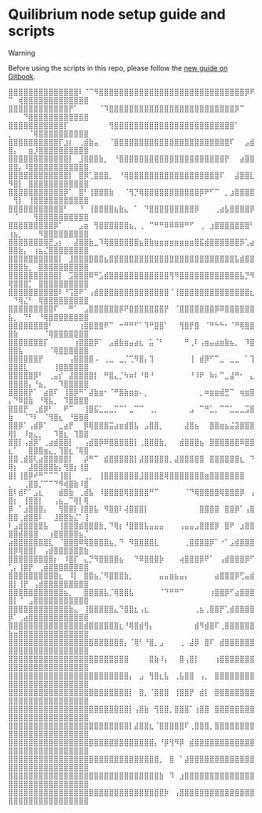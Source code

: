 # Quilibrium node setup guide and scripts
>[!WARNING]
> Before using the scripts in this repo, please follow the [new guide on Gitbook](https://iri.quest/quilibrium-node-guide).

⣿⣿⣿⣿⣿⣿⣿⣿⣿⣿⣿⣿⣿⣿⠇⠈⠉⠻⣿⣿⣿⣿⣿⣿⣿⣿⣿⣿⣿⣿⣿⣿⣿⣿⣿⣿⣿⣿⣿⣿⣿⣿⣿⣿⣿⣿⣿⡿⠟⠉⠀⢾⣿⣿⣿⣿⣿⣿⣿⣿⣿⣿⣿⣿⣿
⣿⣿⣿⣿⣿⣿⣿⣿⣿⣿⣿⣿⡟⠁⠀⠀⠀⠀⠈⠹⣿⣿⣿⣿⣿⣿⣿⣿⣿⣿⣿⣿⣿⣿⣿⣿⣿⣿⣿⣿⣿⣿⣿⣿⣿⡿⠉⠀⠀⠀⠀⠀⠙⣿⣿⣿⣿⣿⣿⣿⣿⣿⣿⣿⣿
⣿⣿⣿⣿⣿⣿⣿⣿⣿⣿⣿⡏⠀⠀⠀⠀⠀⠀⠀⠀⢻⣿⣿⣿⣿⣿⣿⣿⣿⣿⣿⣿⣿⣿⣿⣿⣿⣿⣿⣿⣿⣿⣿⣿⣿⠁⠀⠀⠀⡀⠀⠀⠀⠈⢿⣿⣿⣿⣿⣿⣿⣿⣿⣿⣿
⣿⣿⣿⣿⣿⣿⣿⣿⣿⣿⡏⣰⡆⠀⢀⣾⣷⣤⠀⠀⠈⣿⣿⣿⣿⣿⣿⣿⣿⣿⣿⣿⣿⣿⣿⣿⣿⣿⣿⣿⣿⣿⣿⣿⠏⠀⠀⣠⣾⣿⡄⠀⠀⣶⡸⣿⣿⣿⣿⣿⣿⣿⣿⣿⣿
⣿⣿⣿⣿⣿⣿⣿⣿⣿⣿⣿⣿⡇⠀⣸⣿⣿⣿⣷⡀⠀⠘⣿⣿⣿⣿⣿⣿⣿⣿⣿⣿⣿⣿⣿⣿⣿⣿⣿⣿⣿⣿⣿⡟⠀⠀⣴⣿⣿⣿⣿⡄⠸⣿⣿⣿⣿⣿⣿⣿⣿⣿⣿⣿⣿
⣿⣿⣿⣿⣿⣿⣿⣿⣿⣿⣿⣿⡇⠀⣿⡿⢁⣿⣿⣿⡀⠀⠘⢿⣿⣿⣿⣿⣿⣿⣿⣿⣿⣿⣿⣿⣿⣿⣿⣿⣿⣿⠏⠀⠀⣼⣿⣿⣇⠻⣿⡇⠀⣿⣿⣿⣿⣿⣿⣿⣿⣿⣿⣿⣿
⣿⣿⣿⣿⣿⣿⣿⣿⣿⣿⣿⡿⠁⠀⣿⠃⢸⣿⣿⣿⣷⠀⠀⠈⢻⡙⢿⣿⣿⣿⣿⣿⣿⣿⣿⣿⣿⣿⡿⠟⠋⠉⠀⡀⣰⣿⣿⣿⣿⠀⢻⡇⠀⢸⣿⣿⣿⣿⣿⣿⣿⣿⣿⣿⣿
⣿⣿⣿⣿⣿⣿⣿⣿⣿⣿⣿⠃⠀⠀⠘⠀⢸⣿⣿⣿⣿⣦⣷⣄⠀⠁⠀⠙⣿⣿⣿⣿⣿⣿⣿⣿⣿⡿⠀⠀⠀⢀⣴⣧⣿⣿⣿⣿⡿⠀⠈⠀⠀⠀⢻⣿⣿⣿⣿⣿⣿⣿⣿⣿⣿
⣿⣿⣿⣿⣿⣿⣿⣿⣿⡿⠁⠀⠀⠀⣠⣶⠀⢻⣿⣿⣿⣿⣿⣿⣦⡀⢀⠀⠉⠛⠛⠿⠿⠿⠿⠛⠋⠀⢀⠀⣰⣿⣿⣿⣿⣿⣿⣿⠃⢰⣦⡀⠀⠀⠀⠻⣿⣿⣿⣿⣿⣿⣿⣿⣿
⣿⣿⣿⣿⣿⣿⣿⣿⣟⣠⡆⠀⠀⣼⣿⣿⣷⣀⠹⢿⣿⣿⣿⣿⣿⣿⣦⣿⣷⣶⣶⣶⣶⣶⣶⣶⣶⣿⣯⣾⣿⣿⣿⣿⣿⣿⡿⢁⣴⣿⣿⣷⡄⠀⢰⣦⣌⣿⣿⣿⣿⣿⣿⣿⣿
⣿⣿⣿⣿⣿⣿⣿⣿⣿⣿⡇⠀⣸⣿⣿⣿⣿⣿⣿⣦⣿⣿⣿⣿⣿⣿⣿⣿⣿⣿⣿⣿⣿⣿⣿⣿⣿⣿⣿⣿⣿⣿⣿⣿⣿⣧⣾⣿⣿⣿⣿⣿⣷⡀⠀⣿⣿⣿⣿⣿⣿⣿⣿⣿⣿
⣿⣿⣿⣿⣿⣿⣿⣿⣿⣿⡇⠀⣩⣿⣿⣿⠿⠛⣡⣾⣿⣿⣿⣿⣿⣿⣿⣿⣿⣿⣿⣿⢻⠻⣿⣿⣿⣿⣿⣿⣿⣿⣿⣿⣿⣿⣧⡙⠻⢿⣿⣿⣿⡁⠀⣿⣿⣿⣿⣿⣿⣿⣿⣿⣿
⣿⣿⣿⣿⣿⣿⣿⣿⣿⣿⠇⠘⢩⣿⠟⠁⢠⣾⣿⣿⣿⣿⣿⣿⣿⣿⣿⣿⣿⣿⣿⣿⠈⢸⣿⣿⣿⣿⣿⣿⣿⣿⣿⣿⣿⣿⣿⣿⣆⠀⠙⢿⣌⠃⠀⢿⣿⣿⣿⣿⣿⣿⣿⣿⣿
⣿⣿⣿⣿⣿⣿⣿⣿⣿⠏⠀⠀⠛⠁⠀⣠⣿⣿⣿⣿⣿⣿⡿⠟⣿⣿⣿⣿⣿⣿⣿⡟⠀⠈⣿⣿⣿⣿⣿⣿⣿⡿⠿⣿⣿⣿⣿⣿⣿⣧⡀⠀⠙⠃⠀⠘⢿⣿⣿⣿⣿⣿⣿⣿⣿
⣿⣿⣿⣿⣿⣿⣿⣿⠃⠀⠀⠀⠀⠀⢰⣿⣿⣿⣿⠟⠉⠀⠒⠛⠛⠋⠁⠹⠛⣿⣿⠁⠀⠀⢻⣿⡟⣿⠀⠈⠛⠓⠓⠂⠈⠛⢿⣿⣿⣿⣷⠀⠀⠀⠀⠀⠈⢿⣿⣿⣿⣿⣿⣿⣿
⣿⣿⣿⣿⣿⣿⣿⡏⠀⠀⠀⠀⠀⢰⣿⣿⣿⡿⠁⠀⣠⣾⣷⣶⣤⣴⣆⠀⣥⠈⠃⠀⠀⠀⠀⠛⢀⠇⢠⣶⣤⣴⣶⣷⣦⡀⠀⠹⣿⣿⣿⣧⠀⠀⠀⠀⠀⠈⢿⣿⣿⣿⣿⣿⣿
⣿⣿⣿⣿⣿⣿⡟⠀⠀⠀⠀⠀⢠⣿⣿⣿⣿⠠⠀⢀⣀⠀⣀⡈⢉⠻⣿⡄⢹⠀⠀⠀⠀⠀⠀⠀⢸⠀⣾⡿⠋⠉⣀⠀⣀⣀⠀⠁⢹⣿⣿⣿⣇⠀⠀⠀⠀⠀⢸⣿⣿⣿⣿⣿⣿
⣿⣿⣿⣿⣿⡿⠃⠀⢀⣤⡎⠀⣼⣿⣿⣿⣿⡇⠀⠛⣿⣄⡈⠳⠶⠇⠘⠿⠘⠀⠀⠀⠀⠀⠀⠀⠘⠸⠟⠀⠷⠆⠉⣀⣼⠛⠂⠀⣄⣿⣿⣿⣿⡄⠘⣦⡀⠀⠀⠹⣿⣿⣿⣿⣿
⣿⣿⣿⣿⡟⠁⠀⣴⣿⠏⠀⢸⣿⡿⠛⠁⣼⣷⣶⠂⠈⠛⣿⣷⣶⣶⠄⡀⠀⠀⠀⠀⠀⠀⠀⠀⠀⠀⡀⠶⣶⣶⣾⣛⠉⠀⢶⣶⣿⡄⠙⠿⣿⣷⠀⠘⢿⣧⡀⠀⠹⣿⣿⣿⣿
⣿⣿⣿⡟⠀⢀⣾⡿⠃⠀⠀⠟⠉⠀⠀⢸⣿⣯⣁⣀⣀⡉⠉⠁⣀⠉⠉⠀⢀⡀⠀⠀⠀⠀⠀⠀⣠⠀⠉⠛⣁⡀⠉⠉⣁⣀⣀⣩⣿⣷⠀⠀⠈⠙⠇⠀⠈⢻⣿⣆⠀⠘⣿⣿⣿
⣿⣿⡿⠁⢠⣾⡿⠁⠀⠀⣀⣴⡟⠀⠀⡿⢿⣿⣿⣿⣭⣴⣶⣾⣿⣧⠀⣠⣿⣿⡀⠀⠀⠀⠀⣼⣿⣦⠀⠀⣿⣿⣶⣦⣬⣽⣿⣿⣿⢿⡇⠀⠸⣶⣄⡀⠀⠀⠹⣿⣆⠀⢹⣿⣿
⣿⣿⡇⢠⣾⡿⠁⢀⣴⣾⣿⣿⡇⠀⠀⢠⣾⣿⡿⠿⣿⣿⣿⣿⣿⡇⢀⣿⣿⣿⣷⡀⠀⠀⣾⣿⣿⣿⣦⠀⣿⣿⣿⣿⣿⣿⠿⣿⣿⣆⠁⠀⠀⣿⣿⣿⣶⣄⡀⢹⣿⣆⠈⢿⣿
⣿⣿⢀⣾⣿⢇⣴⣿⣿⣿⣿⣿⡇⠀⠀⡼⠛⠉⠀⣾⣿⣿⣿⣿⣿⡇⣼⣿⣿⣿⣿⣿⡀⣼⣿⣿⣿⣿⣿⠀⣿⣿⣿⣿⣿⣿⣆⠀⠙⢿⡆⠀⠀⣼⣿⣿⣿⣿⣷⡄⢻⣿⡆⢸⣿
⣿⡇⢸⣿⡿⠞⠛⠉⠉⠉⢸⣿⡇⠀⠀⢀⡀⠀⢸⣿⣿⣿⣿⣿⣿⣿⣸⣿⣿⣿⣿⢿⣿⣿⣿⣿⣿⣿⣿⣶⣿⣿⣿⣿⣿⣿⣿⠀⠀⡀⠀⠀⢀⣿⣿⡈⠉⠉⠙⠻⢾⣿⣷⠸⣿
⣿⠇⣾⠏⠁⣠⣆⠀⠀⠀⣾⣿⣷⠀⢀⣾⣧⠀⠸⣿⣿⣿⣿⢿⣿⣿⣿⣿⠛⠉⠀⠀⠀⠀⠀⠈⠙⢿⣿⣿⣿⣿⢿⣿⣿⣿⡿⠀⢠⣿⡆⠀⢸⣿⣿⡇⠀⠀⢠⣦⣀⠉⢿⡇⢿
⡿⠀⠁⣰⣿⣿⣿⡄⠀⠀⢻⣿⣿⡇⢸⣿⣿⣧⠀⠻⣿⣿⠇⢼⣿⣿⣿⡇⠀⠀⠀⠀⠀⠀⠀⠀⠀⠀⣿⣿⣿⣿⠀⣿⣿⡿⠁⢠⣿⣿⣿⢀⣾⣿⣿⠇⠀⠀⣸⣿⣿⣷⣌⠁⢸
⠇⣠⣾⣿⣿⣿⣿⣧⠀⠀⢸⣿⣿⣿⣾⣿⣿⣿⣷⡀⠙⢿⡆⠘⣿⣿⣿⣧⣤⣤⣤⠀⠀⠀⢠⣤⣤⣠⣿⣿⣿⡿⠀⣿⠟⠀⣰⣿⣿⣿⣿⣾⣿⣿⣿⠀⠀⢰⣿⣿⣿⣿⣿⣦⡈
⣴⣿⣿⣿⣿⣿⣿⣿⣇⠀⠈⣿⣿⣿⠿⢿⣿⣿⣿⣿⣦⡀⠙⠀⠻⣿⣿⣿⣿⣇⠀⠀⠀⠀⠀⢀⣿⣿⣿⣿⡿⠁⠐⠁⣠⣾⣿⣿⣿⣿⡿⢿⣿⣿⡇⠀⢠⣾⣿⣿⣿⣿⣿⣿⣷
⣿⣿⣿⣿⣿⣿⣿⣿⣿⡆⠀⠸⣿⡏⠀⣄⡙⠻⣿⣿⣿⣿⣦⠀⠀⠙⠿⣿⣿⣿⡷⠀⠀⠀⢴⣿⣿⣿⡿⠟⠁⠀⢠⣾⣿⣿⣿⡿⠋⢁⡄⢸⣿⡟⠀⢀⣾⣿⣿⣿⣿⣿⣿⣿⣿
⣿⣿⣿⣿⣿⣿⣿⣿⣿⣿⣆⠀⠸⡇⠀⣿⣿⣦⡈⠻⣿⣿⣿⣷⡀⠀⠀⠀⠀⠀⣤⣤⣶⣦⣤⡄⠀⠀⠀⠀⠀⣴⣿⣿⣿⡿⢋⣤⣾⣿⡇⢸⡟⠀⢠⣾⣿⣿⣿⣿⣿⣿⣿⣿⣿
⣿⣿⣿⣿⣿⣿⣿⣿⣿⣿⣿⣦⡀⠀⠀⣿⣿⣿⣿⣧⡈⢿⣿⣿⣧⠀⠀⠀⠀⠀⠈⠙⠛⠛⠉⠀⠀⠀⠀⠀⢰⣿⣿⡿⠋⣴⣿⣿⣿⣿⡇⠈⠀⣠⣿⣿⣿⣿⣿⣿⣿⣿⣿⣿⣿
⣿⣿⣿⣿⣿⣿⣿⣿⣿⣿⣿⣿⣷⣄⠀⢸⣿⣿⣿⣿⣿⣄⠙⣿⣿⣆⢠⣆⠀⠀⠀⠀⠀⠀⠀⠀⠀⢀⣦⢀⣿⣿⡟⢁⣾⣿⣿⣿⣿⡿⠁⢀⣴⣿⣿⣿⣿⣿⣿⣿⣿⣿⣿⣿⣿
⣿⣿⣿⣿⣿⣿⣿⣿⣿⣿⣿⣿⣿⣿⣿⣾⣿⣿⣿⣿⣿⣿⣆⠘⢿⣿⣾⢻⡄⠀⠀⠀⠀⠀⠀⠀⠀⣾⠻⣾⣿⠏⢀⣿⣿⣿⣿⣿⣿⣷⣶⣿⣿⣿⣿⣿⣿⣿⣿⣿⣿⣿⣿⣿⣿
⣿⣿⣿⣿⣿⣿⣿⣿⣿⣿⣿⣿⣿⣿⣿⣿⣿⣿⣿⣿⣿⣿⣿⡄⠈⢿⠃⠘⣿⡀⣠⠀⠀⠀⢀⠀⣼⡿⠀⣿⠏⠀⣾⣿⣿⣿⣿⣿⣿⣿⣿⣿⣿⣿⣿⣿⣿⣿⣿⣿⣿⣿⣿⣿⣿
⣿⣿⣿⣿⣿⣿⣿⣿⣿⣿⣿⣿⣿⣿⣿⣿⣿⣿⣿⣿⣿⣿⣿⣿⠀⠀⠀⠀⣿⣷⠸⡄⠀⠀⣿⢠⣿⡇⠀⠀⠀⢰⣿⣿⣿⣿⣿⣿⣿⣿⣿⣿⣿⣿⣿⣿⣿⣿⣿⣿⣿⣿⣿⣿⣿
⣿⣿⣿⣿⣿⣿⣿⣿⣿⣿⣿⣿⣿⣿⣿⣿⣿⣿⣿⣿⣿⣿⣿⣿⡄⠀⣠⠀⢻⣿⣆⣧⠀⢀⣧⣿⣿⠀⢠⡀⠀⣿⣿⣿⣿⣿⣿⣿⣿⣿⣿⣿⣿⣿⣿⣿⣿⣿⣿⣿⣿⣿⣿⣿⣿
⣿⣿⣿⣿⣿⣿⣿⣿⣿⣿⣿⣿⣿⣿⣿⣿⣿⣿⣿⣿⣿⣿⣿⣿⡇⠀⣿⡀⠈⣿⣿⣿⠀⢸⣿⣿⡟⠀⣾⡇⠀⣿⣿⣿⣿⣿⣿⣿⣿⣿⣿⣿⣿⣿⣿⣿⣿⣿⣿⣿⣿⣿⣿⣿⣿
⣿⣿⣿⣿⣿⣿⣿⣿⣿⣿⣿⣿⣿⣿⣿⣿⣿⣿⣿⣿⣿⣿⣿⣿⡇⢠⣿⣷⠀⢻⣿⣿⡀⣿⣿⣿⠁⢰⣿⣿⠀⣿⣿⣿⣿⣿⣿⣿⣿⣿⣿⣿⣿⣿⣿⣿⣿⣿⣿⣿⣿⣿⣿⣿⣿
⣿⣿⣿⣿⣿⣿⣿⣿⣿⣿⣿⣿⣿⣿⣿⣿⣿⣿⣿⣿⣿⣿⣿⣿⡇⣼⣿⣿⣆⠈⣿⣿⣿⣿⣿⠏⢀⣿⣿⣿⡀⣿⣿⣿⣿⣿⣿⣿⣿⣿⣿⣿⣿⣿⣿⣿⣿⣿⣿⣿⣿⣿⣿⣿⣿
⣿⣿⣿⣿⣿⣿⣿⣿⣿⣿⣿⣿⣿⣿⣿⣿⣿⣿⣿⣿⣿⣿⣿⣿⣿⣿⣿⣿⣿⡄⠘⡿⢻⠻⡿⠀⣾⣿⣿⣿⣿⣿⣿⣿⣿⣿⣿⣿⣿⣿⣿⣿⣿⣿⣿⣿⣿⣿⣿⣿⣿⣿⣿⣿⣿
⣿⣿⣿⣿⣿⣿⣿⣿⣿⣿⣿⣿⣿⣿⣿⣿⣿⣿⣿⣿⣿⣿⣿⣿⣿⣿⣿⣿⣿⣿⡀⠀⣿⠀⠁⣼⣿⣿⣿⣿⣿⣿⣿⣿⣿⣿⣿⣿⣿⣿⣿⣿⣿⣿⣿⣿⣿⣿⣿⣿⣿⣿⣿⣿⣿
⣿⣿⣿⣿⣿⣿⣿⣿⣿⣿⣿⣿⣿⣿⣿⣿⣿⣿⣿⣿⣿⣿⣿⣿⣿⣿⣿⣿⣿⣿⣷⠀⠹⠀⣰⣿⣿⣿⣿⣿⣿⣿⣿⣿⣿⣿⣿⣿⣿⣿⣿⣿⣿⣿⣿⣿⣿⣿⣿⣿⣿⣿⣿⣿⣿
⣿⣿⣿⣿⣿⣿⣿⣿⣿⣿⣿⣿⣿⣿⣿⣿⣿⣿⣿⣿⣿⣿⣿⣿⣿⣿⣿⣿⣿⣿⣿⡷⠀⢠⣿⣿⣿⣿⣿⣿⣿⣿⣿⣿⣿⣿⣿⣿⣿⣿⣿⣿⣿⣿⣿⣿⣿⣿⣿⣿⣿⣿⣿⣿⣿
